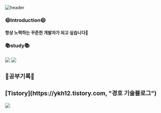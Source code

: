 
![header](https://capsule-render.vercel.app/api?type=wave&color=auto&height=300&section=header&text=Wellcome%20&fontSize=90%)
 
<!--
**KyungHoGitHub/KyungHoGitHub** is a ✨ _special_ ✨ repository because its `README.md` (this file) appears on your GitHub profile.
Here are some ideas to get you started:

- 🔭 I’m currently working on ...
- 🌱 I’m currently learning ...
- 👯 I’m looking to collaborate on ...
- 🤔 I’m looking for help with ...
- 💬 Ask me about ...
- 📫 How to reach me: ...
- 😄 Pronouns: ...
- ⚡ Fun fact: ...
-->
<h3>😄Introduction😄</h3>
<h4>항상 노력하는 꾸준한 개발자가 되고 싶습니다💪</h4>
<h3>📚study📚<h3>
<span>
<img src="https://img.shields.io/badge/React-61DAFB?style=flat&logo=React&logoColor=white"/> 
<img src="https://img.shields.io/badge/Go-61DAFB?style=flat&logo=GO&logoColor=white"/>
</span>
 <div>
<h3>📖공부기록📖<h3>
 [Tistory](https://ykh12.tistory.com, "경호 기술블로그")
 </div>
<div>
 <img src="https://github-readme-stats.vercel.app/api?username=KyungHoGitHub&show_icons=true">
 </div>
